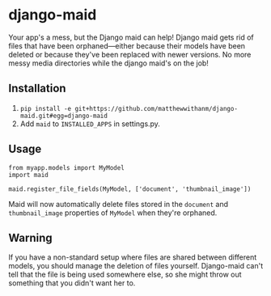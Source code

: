 django-maid
=======================

Your app's a mess, but the Django maid can help! Django maid gets rid of
files that have been orphaned—either because their models have been deleted or
because they've been replaced with newer versions. No more messy media
directories while the django maid's on the job!

Installation
------------

1. `pip install -e git+https://github.com/matthewwithanm/django-maid.git#egg=django-maid`
2. Add `maid` to `INSTALLED_APPS` in settings.py.

Usage
--------

    from myapp.models import MyModel
    import maid
    
    maid.register_file_fields(MyModel, ['document', 'thumbnail_image'])


Maid will now automatically delete files stored in the `document` and
`thumbnail_image` properties of `MyModel` when they're orphaned.

Warning
--------

If you have a non-standard setup where files are shared between different
models, you should manage the deletion of files yourself. Django-maid can't
tell that the file is being used somewhere else, so she might throw out
something that you didn't want her to.
